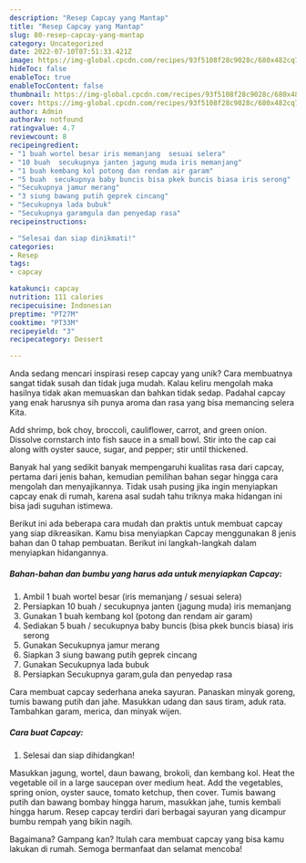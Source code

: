 ```yaml
---
description: "Resep Capcay yang Mantap"
title: "Resep Capcay yang Mantap"
slug: 80-resep-capcay-yang-mantap
category: Uncategorized
date: 2022-07-10T07:51:33.421Z
image: https://img-global.cpcdn.com/recipes/93f5108f28c9028c/680x482cq70/capcay-foto-resep-utama.jpg
hideToc: false
enableToc: true
enableTocContent: false
thumbnail: https://img-global.cpcdn.com/recipes/93f5108f28c9028c/680x482cq70/capcay-foto-resep-utama.jpg
cover: https://img-global.cpcdn.com/recipes/93f5108f28c9028c/680x482cq70/capcay-foto-resep-utama.jpg
author: Admin
authorAv: notfound
ratingvalue: 4.7
reviewcount: 8
recipeingredient:
- "1 buah wortel besar iris memanjang  sesuai selera"
- "10 buah  secukupnya janten jagung muda iris memanjang"
- "1 buah kembang kol potong dan rendam air garam"
- "5 buah  secukupnya baby buncis bisa pkek buncis biasa iris serong"
- "Secukupnya jamur merang"
- "3 siung bawang putih geprek cincang"
- "Secukupnya lada bubuk"
- "Secukupnya garamgula dan penyedap rasa"
recipeinstructions:

- "Selesai dan siap dinikmati!"
categories:
- Resep
tags:
- capcay

katakunci: capcay 
nutrition: 111 calories
recipecuisine: Indonesian
preptime: "PT27M"
cooktime: "PT33M"
recipeyield: "3"
recipecategory: Dessert

---
```





Anda sedang mencari inspirasi resep capcay yang unik? Cara membuatnya sangat tidak susah dan tidak juga mudah. Kalau keliru mengolah maka hasilnya tidak akan memuaskan dan bahkan tidak sedap. Padahal capcay yang enak harusnya sih punya aroma dan rasa yang bisa memancing selera Kita.





Add shrimp, bok choy, broccoli, cauliflower, carrot, and green onion. Dissolve cornstarch into fish sauce in a small bowl. Stir into the cap cai along with oyster sauce, sugar, and pepper; stir until thickened.

Banyak hal yang sedikit banyak mempengaruhi kualitas rasa dari capcay, pertama dari jenis bahan, kemudian pemilihan bahan segar hingga cara mengolah dan menyajikannya. Tidak usah pusing jika ingin menyiapkan capcay enak di rumah, karena asal sudah tahu triknya maka hidangan ini bisa jadi suguhan istimewa.






Berikut ini ada beberapa cara mudah dan praktis untuk membuat capcay yang siap dikreasikan. Kamu bisa menyiapkan Capcay menggunakan 8 jenis bahan dan 0 tahap pembuatan. Berikut ini langkah-langkah dalam menyiapkan hidangannya.

<!--inarticleads1-->

##### Bahan-bahan dan bumbu yang harus ada untuk menyiapkan Capcay:

1. Ambil 1 buah wortel besar (iris memanjang / sesuai selera)
1. Persiapkan 10 buah / secukupnya janten (jagung muda) iris memanjang
1. Gunakan 1 buah kembang kol (potong dan rendam air garam)
1. Sediakan 5 buah / secukupnya baby buncis (bisa pkek buncis biasa) iris serong
1. Gunakan Secukupnya jamur merang
1. Siapkan 3 siung bawang putih geprek cincang
1. Gunakan Secukupnya lada bubuk
1. Persiapkan Secukupnya garam,gula dan penyedap rasa


Cara membuat capcay sederhana aneka sayuran. Panaskan minyak goreng, tumis bawang putih dan jahe. Masukkan udang dan saus tiram, aduk rata. Tambahkan garam, merica, dan minyak wijen. 

<!--inarticleads2-->

##### Cara buat Capcay:


1. Selesai dan siap dihidangkan!

Masukkan jagung, wortel, daun bawang, brokoli, dan kembang kol. Heat the vegetable oil in a large saucepan over medium heat. Add the vegetables, spring onion, oyster sauce, tomato ketchup, then cover. Tumis bawang putih dan bawang bombay hingga harum, masukkan jahe, tumis kembali hingga harum. Resep capcay terdiri dari berbagai sayuran yang dicampur bumbu rempah yang bikin nagih. 

Bagaimana? Gampang kan? Itulah cara membuat capcay yang bisa kamu lakukan di rumah. Semoga bermanfaat dan selamat mencoba!
